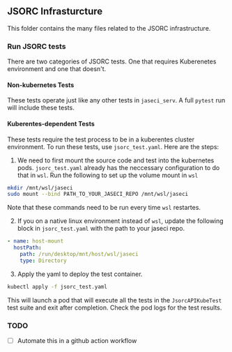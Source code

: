 ## JSORC Infrasturcture
This folder contains the many files related to the JSORC infrastructure.

### Run JSORC tests
There are two categories of JSORC tests. One that requires Kuberenetes environment and one that doesn't.

#### Non-kubernetes Tests
These tests operate just like any other tests in `jaseci_serv`. A full `pytest` run will include these tests.

#### Kuberentes-dependent Tests
These tests require the test process to be in a kuberentes cluster environment.
To run these tests, use `jsorc_test.yaml`. Here are the steps:

1. We need to first mount the source code and test into the kubernetes pods. `jsorc_test.yaml` already has the neccessary configuration to do that in `wsl`. Run the following to set up the volume mount in `wsl`
```bash
mkdir /mnt/wsl/jaseci
sudo mount --bind PATH_TO_YOUR_JASECI_REPO /mnt/wsl/jaseci
```

Note that these commands need to be run every time `wsl` restartes.

2.  If you on a native linux environment instead of `wsl`, update the following block in `jsorc_test.yaml` with the path to your jaseci repo.
```yaml
- name: host-mount
  hostPath:
    path: /run/desktop/mnt/host/wsl/jaseci
    type: Directory
```

3. Apply the yaml to deploy the test container.
```bash
kubectl apply -f jsorc_test.yaml
```
This will launch a pod that will execute all the tests in the `JsorcAPIKubeTest` test suite and exit after completion.
Check the pod logs for the test results.

### TODO

- [ ] Automate this in a github action workflow